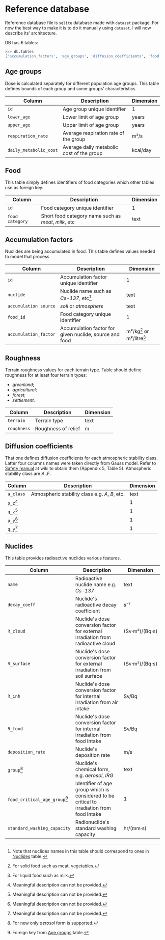 # Reference database

Reference database file is `sqlite` database made with `dataset` package.
For now the best way to make it is to do it manually using `dataset`.
I will now describe its' architecture.

DB has 6 tables:
```python
>>> db.tables
['accumulation_factors', 'age_groups', 'diffusion_coefficients', 'food', 'nuclides', 'roughness']
```

## Age groups

Dose is calculated separately for different population age groups.
This table defines bounds of each group and some groups' characteristics.

|Column|Description|Dimension|
| --- | --- | --- |
|`id`|Age group unique identifier|1|
|`lower_age`|Lower limit of age group|years|
|`upper_age`|Upper limit of age group|years|
|`respiration_rate`|Average respiration rate of the group|m³/s|
|`daily_metabolic_cost`|Average daily metabolic cost of the group|kcal/day|

## Food

This table simply defines identifiers of food categories which other tables use
as foreign key.

|Column|Description|Dimension|
| --- | --- | --- |
|`id`|Food category unique identifier|1|
|`food category`|Short food category name such as *meat*, *milk*, etc|text|

## Accumulation factors

Nuclides are being accumulated in food.
This table defines values needed to model that process.

|Column|Description|Dimension|
| --- | --- | --- |
|`id`|Accumulation factor unique identifier|1|
|`nuclide`|Nuclide name such as *Cs-137*, etc[^1]|text|
|`accumulation source`|*soil* or *atmosphere*|text|
|`food_id`|Food category unique identifier|1|
|`accumulation_factor`|Accumulation factor for given nuclide, source and food|m²/kg[^2] or m²/litre[^3]|

[^1]: Note that nuclides names in this table should correspond to ones in [Nuclides](#Nuclides) table.
[^2]: For solid food such as meat, vegetables.
[^3]: For liquid food such as milk.

## Roughness

Terrain roughness values for each terrain type.
Table should define roughness for at least four terrain types:
- *greenland*;
- *agricultural*;
- *forest*;
- *settlement*.

|Column|Description|Dimension|
| --- | --- | --- |
|`terrain`|Terrain type|text|
|`roughness`|Roughness of relief|m|

## Diffusion coefficients

That one defines diffusion coefficients for each atmospheric stability class.
Latter four columns names were taken directly from Gauss model.
Refer to
[Safety manual](https://github.com/czertyaka/codiri/wiki/Reference-Textbooks)
at wiki to obtain them (Appendix 5, Table 5).
Atmospheric stability class are *A*..*F*.

|Column|Description|Dimension|
| --- | --- | --- |
|`a_class`|Atmospheric stability class e.g. *A*, *B*, etc.|text|
|`p_z`[^4]||1|
|`q_z`[^4]||1|
|`p_y`[^4]||1|
|`q_y`[^4]||1|

[^4]: Meaningful description can not be provided.

## Nuclides

This table provides radioactive nuclides various features.

|Column|Description|Dimension|
| --- | --- | --- |
|`name`|Radioactive nuclide name e.g. *Cs-137*|text|
|`decay_coeff`|Nuclide's radioactive decay coefficient|s⁻¹|
|`R_cloud`|Nuclide's dose conversion factor for external irradiation from radioactive cloud|(Sv⋅m³)/(Bq⋅s)|
|`R_surface`|Nuclide's dose conversion factor for external irradiation from soil surface|(Sv⋅m²)/(Bq⋅s)|
|`R_inh`|Nuclide's dose conversion factor for internal irradiation from air intake|Sv/Bq|
|`R_food`|Nuclide's dose conversion factor for internal irradiation from food intake|Sv/Bq|
|`deposition_rate`|Nuclide's deposition rate|m/s|
|`group`[^5]|Nuclide's chemical form, e.g. *aerosol*, *IRG*|text|
|`food_critical_age_group`[^6]|Identifier of age group which is considered to be critical to irradiation from food intake|1|
|`standard_washing_capacity`|Radionuclide's standard washing capacity|hr/(mm⋅s)|

[^5]: For now only *aerosol* form is supported.
[^6]: Foreign key from [Age groups](#Age-groups) table.

